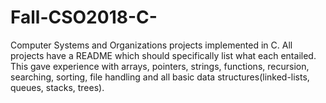 # Fall-CSO2018-C-
Computer Systems and Organizations projects implemented in C. All projects have a README which should specifically list what each entailed. This gave experience with arrays, pointers, strings, functions, recursion, searching, sorting, file handling and all basic data structures(linked-lists, queues, stacks, trees).
